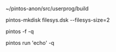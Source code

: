 ~/pintos-anon/src/userprog/build

pintos-mkdisk filesys.dsk --filesys-size=2

pintos -f -q

pintos run 'echo' -q

